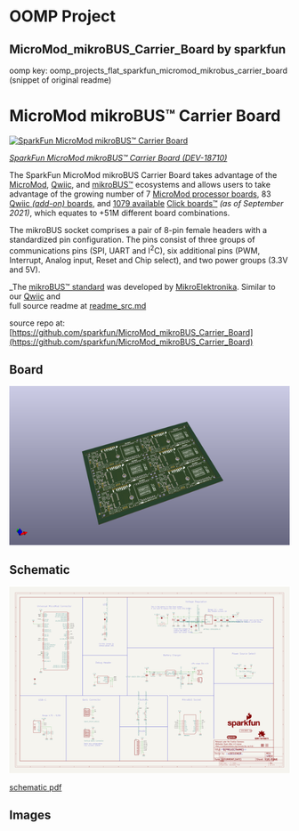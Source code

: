 # OOMP Project  
## MicroMod_mikroBUS_Carrier_Board  by sparkfun  
  
oomp key: oomp_projects_flat_sparkfun_micromod_mikrobus_carrier_board  
(snippet of original readme)  
  
MicroMod mikroBUS™ Carrier Board  
========================================  
  
[![SparkFun MicroMod mikroBUS™ Carrier Board](https://cdn.sparkfun.com/r/400-400/assets/parts/1/8/2/4/8/18710-SparkFun_MicroMod_mikroBUS_Carrier_Board-05.jpg)](https://www.sparkfun.com/products/18710)  
  
[*SparkFun MicroMod mikroBUS™ Carrier Board (DEV-18710)*](https://www.sparkfun.com/products/18710)  
  
The SparkFun MicroMod mikroBUS Carrier Board takes advantage of the [MicroMod](https://www.sparkfun.com/micromod), [Qwiic](https://www.sparkfun.com/qwiic), and [mikroBUS™](https://www.mikroe.com/mikrobus) ecosystems and allows users to take advantage of the growing number of 7 [MicroMod processor boards](https://www.sparkfun.com/categories/tags/processor-board), 83 [Qwiic *(add-on)* boards](https://www.sparkfun.com/categories/tags/qwiic), and [1079 available](https://www.mikroe.com/click-boards) [Click boards™](https://www.sparkfun.com/categories/tags/click) *(as of September 2021)*, which equates to +51M different board combinations.  
  
The mikroBUS socket comprises a pair of 8-pin female headers with a standardized pin configuration. The pins consist of three groups of communications pins (SPI, UART and I<sup>2</sup>C), six additional pins (PWM, Interrupt, Analog input, Reset and Chip select), and two power groups (3.3V and 5V).  
  
_The [mikroBUS™ standard](https://www.mikroe.com/mikrobus) was developed by [MikroElektronika](https://www.mikroe.com/). Similar to our [Qwiic](https://www.sparkfun.com/qwiic) and  
  full source readme at [readme_src.md](readme_src.md)  
  
source repo at: [https://github.com/sparkfun/MicroMod_mikroBUS_Carrier_Board](https://github.com/sparkfun/MicroMod_mikroBUS_Carrier_Board)  
## Board  
  
[![working_3d.png](working_3d_600.png)](working_3d.png)  
## Schematic  
  
[![working_schematic.png](working_schematic_600.png)](working_schematic.png)  
  
[schematic pdf](working_schematic.pdf)  
## Images  
